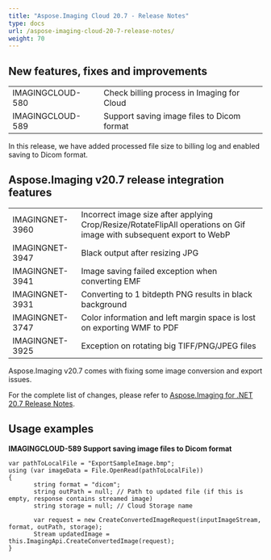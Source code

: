 ```yaml
---
title: "Aspose.Imaging Cloud 20.7 - Release Notes"
type: docs
url: /aspose-imaging-cloud-20-7-release-notes/
weight: 70
---
```


## **New features, fixes and improvements**
|     |     |
| --- | --- |
|IMAGINGCLOUD-580|Check billing process in Imaging for Cloud|
|IMAGINGCLOUD-589|Support saving image files to Dicom format|

In this release, we have added processed file size to billing log and enabled saving to Dicom format.

## **Aspose.Imaging v20.7 release integration features**
|     |     |
| --- | --- |
|IMAGINGNET-3960|Incorrect image size after applying Crop/Resize/RotateFlipAll operations on Gif image with subsequent export to WebP|
|IMAGINGNET-3947|Black output after resizing JPG|
|IMAGINGNET-3941|Image saving failed exception when converting EMF|
|IMAGINGNET-3931|Converting to 1 bitdepth PNG results in black background|
|IMAGINGNET-3747|Color information and left margin space is lost on exporting WMF to PDF|
|IMAGINGNET-3925|Exception on rotating big TIFF/PNG/JPEG files|

Aspose.Imaging v20.7 comes with fixing some image conversion and export issues.

For the complete list of changes, please refer to [Aspose.Imaging for .NET 20.7 Release Notes](https://docs.aspose.com/display/imagingnet/Aspose.Imaging+for+.NET+20.7+-+Release+notes).

## **Usage examples**

**IMAGINGCLOUD-589 Support saving image files to Dicom format**

```
var pathToLocalFile = "ExportSampleImage.bmp";
using (var imageData = File.OpenRead(pathToLocalFile))
{
       string format = "dicom";
       string outPath = null; // Path to updated file (if this is empty, response contains streamed image)
       string storage = null; // Cloud Storage name

       var request = new CreateConvertedImageRequest(inputImageStream, format, outPath, storage);
       Stream updatedImage = this.ImagingApi.CreateConvertedImage(request);
}
```